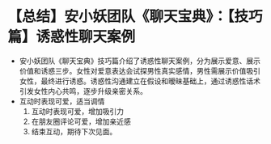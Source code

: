 # 【总结】安小妖团队《聊天宝典》：【技巧篇】诱惑性聊天案例

-   安小妖团队《聊天宝典》技巧篇介绍了诱惑性聊天案例，分为展示爱意、展示价值和诱惑三步。女性对爱意表达会试探男性真实感情，男性需展示价值吸引女性，最终进行诱惑。诱惑性沟通建立在假设和暧昧基础上，通过诱惑性话术引发女性内心共鸣，逐步升级亲密关系。
-   互动时表现可爱，适当调情
    1.  互动时表现可爱，增加吸引力
    2.  在朋友圈评论可爱，增加亲近感
    3.  结束互动，期待下次见面。